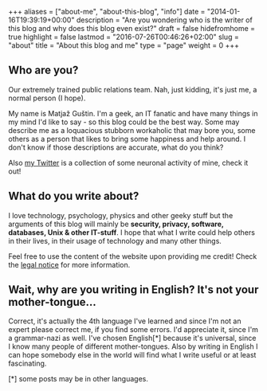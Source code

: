 
+++
aliases      = ["about-me", "about-this-blog", "info"]
date         = "2014-01-16T19:39:19+00:00"
description  = "Are you wondering who is the writer of this blog and why does this blog even exist?"
draft        = false
hidefromhome = true
highlight    = false
lastmod      = "2016-07-26T00:46:26+02:00"
slug         = "about"
title        = "About this blog and me"
type         = "page"
weight       = 0
+++





## Who are you?

Our extremely trained public relations team. Nah, just kidding, it's just me, a
normal person (I hope).

My name is Matjaž Guštin. I'm a geek, an IT fanatic and have many things in my
mind I'd like to say - so this blog could be the best way. Some may describe me
as a loquacious stubborn workaholic that may bore you, some others as a person
that likes to bring some happiness and help around. I don't know if those
descriptions are accurate, what do you think?

Also [my Twitter](https://twitter.com/TheMatjaz) is a collection of some
neuronal activity of mine, check it out!


## What do you write about?

I love technology, psychology, physics and other geeky stuff but the arguments
of this blog will mainly be **security, privacy, software, databases, Unix &
other IT-stuff**. I hope that what I write could help others in their lives, in
their usage of technology and many other things.

Feel free to use the content of the website upon providing me credit! Check
the [legal notice](/legal-notice/) for more information.


## Wait, why are you writing in English? It's not your mother-tongue...

Correct, it's actually the 4th language I've learned and since I'm not an expert
please correct me, if you find some errors. I'd appreciate it, since I'm a
grammar-nazi as well. I've chosen English[*] because it's universal, since I
know many people of different mother-tongues. Also by writing in English I can
hope somebody else in the world will find what I write useful or at least
fascinating.

[*] some posts may be in other languages.
